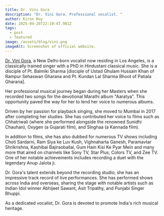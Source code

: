 ```yaml
---
title: Dr. Vini Gora
description: "Dr. Vini Gora. Professional vocalist. "
author: Kiron Roy
date: 2025-04-26T22:19:47.981Z
tags:
  - post
  - featured
image: /assets/blog/vini.png
imageAlt: Screenshot of official website.
---
```

<!--StartFragment-->

[Dr. Vini Gora](https://vinigora.netlify.app/), a New Delhi-born vocalist now residing in Los Angeles, is a classically trained singer with a PhD in Hindustani classical music. She is a disciple of Pt. Balmiki Sharma \[disciple of Ustad Ghulam Hussain Khan of Rampur Sehaswan Gharana and Pt. Kundan Lal Sharma Bhoot of Patiala Gharana].

Her professional musical journey began during her Masters when she recorded two songs for the devotional Marathi album "Aaratya". This opportunity paved the way for her to lend her voice to numerous albums.

Driven by her passion for playback singing, she moved to Mumbai in 2017 after completing her studies. She has contributed her voice to films such as Chhatriwali (where she performed alongside the renowned Sunidhi Chauhan), Oxygen (a Gujarati film), and Singhaa (a Kannada film).

In addition to films, she has also dubbed for numerous TV shows including Choti Sardarni, Ram Siya ke Luv Kush, Vighnaharta Ganesh, Paramavtar Shrikrishna, Kashibai Bajiraoballal, Gum Hain Kisi Ke Pyar Mein and many more that aired on channels like Sony TV, Star Plus, Colors TV, and Zee TV. One of her notable achievements includes recording a duet with the legendary Anup Jalota ji.

Dr. Gora's talent extends beyond the recording studio; she has an impressive track record of live performances. She has performed shows across India and overseas, sharing the stage with notable artists such as Indian Idol winner Abhijeet Sawant, Asit Tripathy, and Punjabi Singer Bhuppi.

As a dedicated vocalist, Dr. Gora is devoted to promote India's rich musical heritage.

<!--EndFragment-->